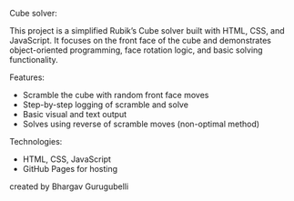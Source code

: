 

Cube solver:

This project is a simplified Rubik’s Cube solver built with HTML, CSS, and JavaScript. It focuses on the front face of the cube and demonstrates object-oriented programming, face rotation logic, and basic solving functionality.

Features:

- Scramble the cube with random front face moves
- Step-by-step logging of scramble and solve
- Basic visual and text output
- Solves using reverse of scramble moves (non-optimal method)

Technologies:

- HTML, CSS, JavaScript 
- GitHub Pages for hosting

created by Bhargav Gurugubelli
